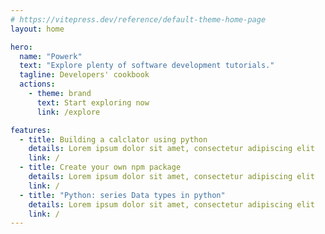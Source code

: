 ```yaml
---
# https://vitepress.dev/reference/default-theme-home-page
layout: home

hero:
  name: "Powerk"
  text: "Explore plenty of software development tutorials."
  tagline: Developers' cookbook
  actions:
    - theme: brand
      text: Start exploring now
      link: /explore

features:
  - title: Building a calclator using python
    details: Lorem ipsum dolor sit amet, consectetur adipiscing elit
    link: /
  - title: Create your own npm package
    details: Lorem ipsum dolor sit amet, consectetur adipiscing elit
    link: /
  - title: "Python: series Data types in python"
    details: Lorem ipsum dolor sit amet, consectetur adipiscing elit
    link: /
---
```


